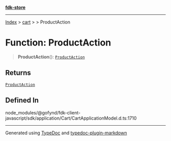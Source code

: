 [**fdk-store**](../../../README.md)
***

[Index](../../../API.md) > [cart](../../README.md) > [<internal>](../README.md) > ProductAction

# Function: ProductAction

> **ProductAction**(): [`ProductAction`](../type-aliases/type-alias.ProductAction.md)

## Returns

[`ProductAction`](../type-aliases/type-alias.ProductAction.md)

## Defined In

node\_modules/@gofynd/fdk-client-javascript/sdk/application/Cart/CartApplicationModel.d.ts:1710

***
Generated using [TypeDoc](https://typedoc.org/) and [typedoc-plugin-markdown](https://www.npmjs.com/package/typedoc-plugin-markdown)
